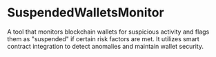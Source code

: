 # SuspendedWalletsMonitor
A tool that monitors blockchain wallets for suspicious activity and flags them as "suspended" if certain risk factors are met. It utilizes smart contract integration to detect anomalies and maintain wallet security.
